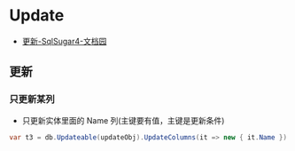 # Update

- [更新-SqlSugar4-文档园](http://www.codeisbug.com/Doc/8/1129)

## 更新

### 只更新某列

- 只更新实体里面的 Name 列(主键要有值，主键是更新条件)

```c#
var t3 = db.Updateable(updateObj).UpdateColumns(it => new { it.Name }).ExecuteCommand();
```
